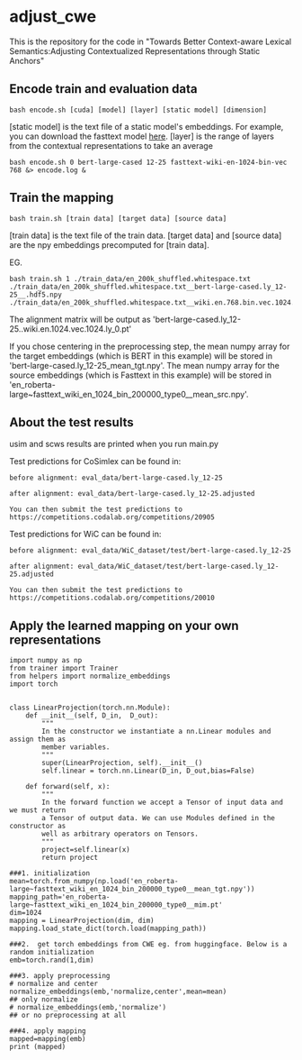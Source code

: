 # adjust_cwe
This is the repository for the code in "Towards Better Context-aware Lexical Semantics:Adjusting Contextualized Representations through Static Anchors"

## Encode train and evaluation data
 ```
 bash encode.sh [cuda] [model] [layer] [static model] [dimension]
 ```
 [static model] is the text file of a static model's embeddings. For example, you can download the fasttext model [here](https://www.dropbox.com/s/8uru7gp9ipo24p6/wiki.en.1024.vec?dl=0). 
 [layer] is the range of layers from the contextual representations to take an average
 
 ```
 bash encode.sh 0 bert-large-cased 12-25 fasttext-wiki-en-1024-bin-vec 768 &> encode.log &
 ```
## Train the mapping

```
bash train.sh [train data] [target data] [source data]
```
[train data] is the text file of the train data. [target data] and [source data] are the npy embeddings precomputed for [train data]. 

EG.
```
bash train.sh 1 ./train_data/en_200k_shuffled.whitespace.txt ./train_data/en_200k_shuffled.whitespace.txt__bert-large-cased.ly_12-25__.hdf5.npy ./train_data/en_200k_shuffled.whitespace.txt__wiki.en.768.bin.vec.1024.ly_0__.hdf5.npy
```


The alignment matrix will be output as 'bert-large-cased.ly_12-25..wiki.en.1024.vec.1024.ly_0.pt'

If you chose centering in the preprocessing step, the mean numpy array for the target embeddings (which is BERT in this example) will be stored in 'bert-large-cased.ly_12-25_mean_tgt.npy'. The mean numpy array for the source embeddings (which is Fasttext in this example) will be stored in 'en_roberta\-large\~fasttext_wiki_en_1024_bin_200000_type0__mean_src.npy'.


## About the test results
usim and scws results are printed when you run main.py

Test predictions for CoSimlex can be found in:  

    before alignment: eval_data/bert-large-cased.ly_12-25

    after alignment: eval_data/bert-large-cased.ly_12-25.adjusted

    You can then submit the test predictions to https://competitions.codalab.org/competitions/20905

Test predictions for WiC can be found in:

    before alignment: eval_data/WiC_dataset/test/bert-large-cased.ly_12-25

    after alignment: eval_data/WiC_dataset/test/bert-large-cased.ly_12-25.adjusted

    You can then submit the test predictions to https://competitions.codalab.org/competitions/20010
    
## Apply the learned mapping on your own representations

```
import numpy as np
from trainer import Trainer
from helpers import normalize_embeddings
import torch


class LinearProjection(torch.nn.Module):
    def __init__(self, D_in,  D_out):
        """
        In the constructor we instantiate a nn.Linear modules and assign them as
        member variables.
        """
        super(LinearProjection, self).__init__()
        self.linear = torch.nn.Linear(D_in, D_out,bias=False)

    def forward(self, x):
        """
        In the forward function we accept a Tensor of input data and we must return
        a Tensor of output data. We can use Modules defined in the constructor as
        well as arbitrary operators on Tensors.
        """
        project=self.linear(x)
        return project

###1. initialization
mean=torch.from_numpy(np.load('en_roberta-large~fasttext_wiki_en_1024_bin_200000_type0__mean_tgt.npy'))
mapping_path='en_roberta-large~fasttext_wiki_en_1024_bin_200000_type0__mim.pt'
dim=1024
mapping = LinearProjection(dim, dim)
mapping.load_state_dict(torch.load(mapping_path))

###2.  get torch embeddings from CWE eg. from huggingface. Below is a random initialization
emb=torch.rand(1,dim)

###3. apply preprocessing
# normalize and center    
normalize_embeddings(emb,'normalize,center',mean=mean)
## only normalize
# normalize_embeddings(emb,'normalize')
## or no preprocessing at all

###4. apply mapping
mapped=mapping(emb)
print (mapped)

```

